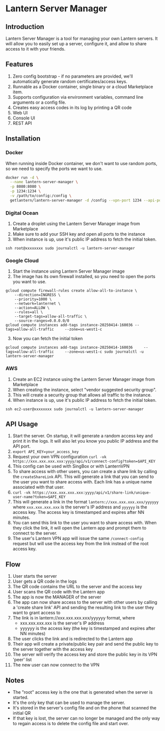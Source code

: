 # Lantern Server Manager

## Introduction

Lantern Server Manager is a tool for managing your own Lantern servers. 
It will allow you to easily set up a server, configure it, and allow to share access to it with your friends.

## Features

1. Zero config bootstrap - if no parameters are provided, we'll automatically generate random certificates/access keys.
2. Runnable as a Docker container, single binary or a cloud Marketplace item.
3. Supports configuration via environment variables, command line arguments or a config file.
4. Creates easy access codes in its log by printing a QR code
5. Web UI
6. Console UI
7. REST API


## Installation

### Docker

When running inside Docker container, we don't want to use random ports, so we need to specify the ports we want to use. 

```bash
docker run -d \
  --name lantern-server-manager \
  -p 8080:8080 \
  -p 1234:1234 \
  -v /path/to/config:/config \
  getlantern/lantern-server-manager -d /config --vpn-port 1234 --api-port 8080 serve
```

### Digital Ocean
1. Create a droplet using the Lantern Server Manager image from Marketplace
2. Make sure to add your SSH key and open all ports to the instance
3. When instance is up, use it's public IP address to fetch the initial token.
```shell
ssh root@xxxxxxxx sudo journalctl -u lantern-server-manager
```

### Google Cloud

1. Start the instance using Lantern Server Manager image
2. The image has its own firewall installed, so you need to open the ports you want to use.
```shell
gcloud compute firewall-rules create allow-all-to-instance \
    --direction=INGRESS \
    --priority=1000 \
    --network=lanternet \
    --action=ALLOW \
    --rules=all \
    --target-tags=allow-all-traffic \
    --source-ranges=0.0.0.0/0
gcloud compute instances add-tags instance-20250414-160036 --tags=allow-all-traffic     --zone=us-west1-c
``` 
3. Now you can fetch the initial token
```shell
gcloud compute instances add-tags instance-20250414-160036     --tags=allow-all-traffic     --zone=us-west1-c sudo journalctl -u lantern-server-manager
```

### AWS
1. Create an EC2 instance using the Lantern Server Manager image from Marketplace
2. When creating the instance, select "vendor suggested security group".
3. This will create a security group that allows all traffic to the instance.
4. When instance is up, use it's public IP address to fetch the initial token.
```shell
ssh ec2-user@xxxxxxxx sudo journalctl -u lantern-server-manager
```

## API Usage

1. Start the server. On startup, it will generate a random access key and print it in the logs. It will also let you know you public IP address and the API port.
2. `export API_KEY=your_access_key`
3. Request your own VPN configuration `curl -vk https://xxx.xxx.xxx.xxx:yyyy/api/v1/connect-config?token=$API_KEY`
4. This config can be used with SingBox or with LanternVPN
5. To share access with other users, you can create a share link by calling the `createShareLink` API. This will generate a link that you can send to the user you want to share access with. Each link has a unique name associated with that user.
6. `curl -vk https://xxx.xxx.xxx.xxx:yyyy/api/v1/share-link/unique-user-name?token=$API_KEY`
7. This will generate a link in the format `lantern://xxx.xxx.xxx.xxx/yyyyyy` where `xxx.xxx.xxx.xxx` is the server's IP address and `yyyyyy` is the access key. The access key is timestamped and expires after NN minutes.
8. You can send this link to the user you want to share access with. When they click the link, it will open the Lantern app and prompt them to connect to the server.
9. The user's Lantern VPN app will issue the same  `/connect-config` request but will use the access key from the link instead of the root access key.

## Flow

1. User starts the server
2. User gets a QR code in the logs
3. The QR code contains the URL to the server and the access key
4. User scans the QR code with the Lantern app
5. The app is now the MANAGER of the server
6. The app can now share access to the server with other users by calling a 'create share link' API and sending the resulting link to the user they want to grant access to
7. The link is in lantern://xxx.xxx.xxx.xxx/yyyyyy format, where 
   - xxx.xxx.xxx.xxx is the server's IP address
   - yyyyyy is the access key (the key is timestamped and expires after NN minutes)
8. The user clicks the link and is redirected to the Lantern app
9. Their app will create a private/public key pair and send the public key to the server together with the access key
10. The server will verify the access key and store the public key in its VPN 'peer' list
11. The new user can now connect to the VPN

## Notes

- The "root" access key is the one that is generated when the server is started.
- It's the only key that can be used to manage the server.
- It's stored in the server's config file and on the phone that scanned the initial QR
- If that key is lost, the server can no longer be managed and the only way to regain access is to delete the config file and start over.



